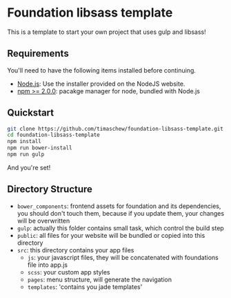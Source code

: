 # Foundation libsass template

This is a template to start your own project that uses gulp and libsass!

## Requirements

You'll need to have the following items installed before continuing.

  * [Node.js](http://nodejs.org): Use the installer provided on the NodeJS website.
  * [npm >= 2.0.0](https://github.com/npm/npm): pacakge manager for node, bundled with Node.js

## Quickstart

```bash
git clone https://github.com/timaschew/foundation-libsass-template.git
cd foundation-libsass-template
npm install
npm run bower-install
npm run gulp
```

And you're set!

## Directory Structure

  * `bower_components`: frontend assets for foundation and its dependencies, you should don't touch them, because if you update them, your changes will be overwritten
  * `gulp`: actually this folder contains small task, which control the build step
  * `public`: all files for your website will be bundled or copied into this directory
  * `src`: this directory contains your app files
    * `js`: your javascript files, they will be concatenated with foundations file into app.js
    * `scss`: your custom app styles
    * `pages`: menu structure, will generate the navigation
    * `templates`: 'contains you jade templates'
